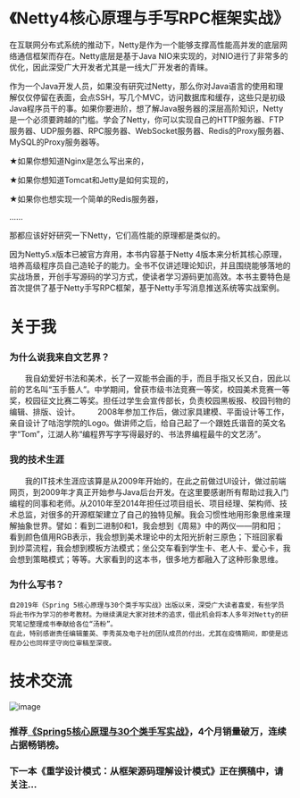 # 《Netty4核心原理与手写RPC框架实战》
在互联网分布式系统的推动下，Netty是作为一个能够支撑高性能高并发的底层网络通信框架而存在。Netty底层是基于Java NIO来实现的，对NIO进行了非常多的优化，因此深受广大开发者尤其是一线大厂开发者的青睐。

作为一个Java开发人员，如果没有研究过Netty，那么你对Java语言的使用和理解仅仅停留在表面，会点SSH，写几个MVC，访问数据库和缓存，这些只是初级Java程序员干的事。如果你要进阶，想了解Java服务器的深层高阶知识，Netty是一个必须要跨越的门槛。学会了Netty，你可以实现自己的HTTP服务器、FTP服务器、UDP服务器、RPC服务器、WebSocket服务器、Redis的Proxy服务器、MySQL的Proxy服务器等。

★如果你想知道Nginx是怎么写出来的，

★如果你想知道Tomcat和Jetty是如何实现的，

★如果你也想实现一个简单的Redis服务器，

......

那都应该好好研究一下Netty，它们高性能的原理都是类似的。

因为Netty5.x版本已被官方弃用，本书内容基于Netty 4版本来分析其核心原理，培养高级程序员自己造轮子的能力。全书不仅讲述理论知识，并且围绕能够落地的实战场景，开创手写源码的学习方式，使读者学习源码更加高效。本书主要特色是首次提供了基于Netty手写RPC框架，基于Netty手写消息推送系统等实战案例。

# 关于我

### 为什么说我来自文艺界？
　　我自幼爱好书法和美术，长了一双能书会画的手，而且手指又长又白，因此以前的艺名叫“玉手藝人”。中学期间，曾获市级书法竞赛一等奖，校园美术竞赛一等奖，校园征文比赛二等奖。担任过学生会宣传部长，负责校园黑板报、校园刊物的编辑、排版、设计。
　　2008年参加工作后，做过家具建模、平面设计等工作，亲自设计了咕泡学院的Logo。做讲师之后，给自己起了一个跟姓氏谐音的英文名字“Tom”，江湖人称“编程界写字写得最好的、书法界编程最牛的文艺汤”。
### 我的技术生涯
　　我的IT技术生涯应该算是从2009年开始的，在此之前做过UI设计，做过前端网页，到2009年才真正开始参与Java后台开发。在这里要感谢所有帮助过我入门编程的同事和老师。从2010年至2014年担任过项目组长、项目经理、架构师、技术总监，对很多的开源框架建立了自己的独特见解。我会习惯性地用形象思维来理解抽象世界。譬如：看到二进制0和1，我会想到《周易》中的两仪——阴和阳；看到颜色值用RGB表示，我会想到美术理论中的太阳光折射三原色；下班回家看到炒菜流程，我会想到模板方法模式；坐公交车看到学生卡、老人卡、爱心卡，我会想到策略模式；等等。大家看到的这本书，很多地方都融入了这种形象思维。
### 为什么写书？
    自2019年《Spring 5核心原理与30个类手写实战》出版以来，深受广大读者喜爱，有些学员将此书作为学习的参考教材。为继续满足大家对技术的追求，借此机会将本人多年对Netty的研究笔记整理成书奉献给各位“汤粉”。
    在此，特别感谢责任编辑董英、李秀英及电子社的团队成员的付出，尤其在疫情期间，即使是远程办公也同样坚守岗位审稿至深夜。
  
# 技术交流
![image](https://github.com/gupaoedu-tom/resouce/blob/master/gupaoedu-tom-qrcode.png)

### 推荐[《Spring5核心原理与30个类手写实战》](https://github.com/gupaoedu-tom/spring5-samples)，4个月销量破万，连续占据畅销榜。
### 下一本《重学设计模式：从框架源码理解设计模式》正在撰稿中，请关注...
